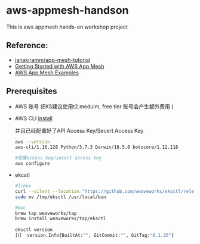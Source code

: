 # aws-appmesh-handson

This is aws appmesh hands-on workshop project
	
## Reference:
   * [janakiramm/app-mesh-tutorial](https://github.com/janakiramm/app-mesh-tutorial)
   * [Getting Started with AWS App Mesh](https://www.youtube.com/watch?v=I6aIp0AmIC0)
   * [AWS App Mesh Examples](https://github.com/aws/aws-app-mesh-examples)
	
## Prerequisites

   * AWS 账号 (EKS建议使用t2.meduim, free tier 账号会产生额外费用 )
   * AWS CLI
     [install](https://docs.aws.amazon.com/cli/latest/userguide/cli-chap-install.html)
     
     并且已经配置好了API Access Key/Secert Access Key
     
     ```bash
     aws --version
     aws-cli/1.16.128 Python/3.7.3 Darwin/18.5.0 botocore/1.12.118     
     
     #配置access key/secert access key
     aws configure
     ```
     
   * ekcstl 
     
     ```bash
     #linux
     curl --silent --location "https://github.com/weaveworks/eksctl/releases/download/latest_release/eksctl_$(uname -s)_amd64.tar.gz" | tar xz -C /tmp
     sudo mv /tmp/eksctl /usr/local/bin
     
     #mac
     brew tap weaveworks/tap
     brew install weaveworks/tap/eksctl
	  
     eksctl version
     [ℹ]  version.Info{BuiltAt:"", GitCommit:"", GitTag:"0.1.26"}
     ```


	